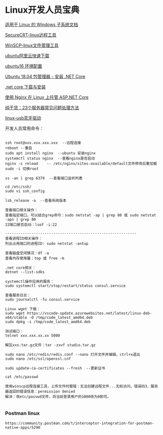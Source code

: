 # Linux开发人员宝典

[适用于 Linux 的 Windows 子系统文档](https://docs.microsoft.com/zh-cn/windows/wsl/)

[SecureCRT-linux远程工具](https://www.vandyke.com/cgi-bin/releases.php?product=securecrt)

[WinSCP-linux文件管理工具](https://winscp.net/eng/download.php)

[ubuntu阿里云快速下载](http://mirrors.aliyun.com/ubuntu-releases/18.04/)

[ubuntu16 环境配置](https://cloud.tencent.com/developer/article/1342775)

[Ubuntu 18.04 包管理器 - 安装 .NET Core](https://docs.microsoft.com/zh-cn/dotnet/core/install/linux-package-manager-ubuntu-1804)

[.net core 下载与安装](https://dotnet.microsoft.com/download)

[使用 Nginx 在 Linux 上托管 ASP.NET Core](https://docs.microsoft.com/zh-cn/aspnet/core/host-and-deploy/linux-nginx?view=aspnetcore-3.1)

[纯干货：23个服务器常见问题处理方法](https://baijiahao.baidu.com/s?id=1665926621488582098&wfr=spider&for=pc)

[linux-usb蓝牙驱动](https://github.com/radxa/rtkbt.git)

开发人员常用命令：
```

ssh root@xxx.xxx.xxx.xxx  --远程连接
reboot --重启
sudo apt install nginx  --ubuntu 安装nginx
systemctl status nginx  --查看nginx是否启动
nginx -s reload    -- /etc/nginx/sites-available/default文件修改后重加载
sudo -i 切换root

ss -an | grep 6379  --查看端口监听列表

cd /etc/ssh/
sudo vi ssh_config

lsb_release -a  --查看系统版本

查看端口相关操作：
查看指定端口，可以结合grep命令：sudo netstat -ap | grep 80 或 sudo netstat -apn | grep 80
22端口是否启动：lsof -i:22

------------------------------------------------------------
查看进程ID相关操作：
列出占用端口的进程ID: sudo netstat -antup 

查看磁盘空闲情况：df -a
查看内存使用量：top 或 free -m

.net core相关：
dotnet --list-sdks

systemctl操作应用的服务：
sudo systemctl start/stop/restart/status consul.service

查看服务日志：
sudo journalctl -fu consul.service

Linux wget 下载：
sudo wget https://vscode-update.azurewebsites.net/latest/linux-deb-x64/stable -O /tmp/code_latest_amd64.deb
sudo dpkg -i /tmp/code_latest_amd64.deb

测试端口：
telnet xxx.xxx.xx.xx 5000 

解压xxx.tar.gz文件：tar -zxvf studio.tar.gz

sudo nano /etc/redis/redis.conf --nano 打开文件并编辑，ctrl+x退出 
sudo nano /etc/ssl/openssl.cnf

sudo update-ca-certificates --fresh  --更新证书

cat /etc/passwd

使用winscp远程连接工具，上传文件时报错：无法创建远程文件...无权访问，错误码3，服务器返回的错误信息：permission denied
解决：改etc/passwd文件，将当前登录用户的1000改为0即可。


```

### Postman linux
```
https://community.postman.com/t/interceptor-integration-for-postman-native-apps/5290
```
